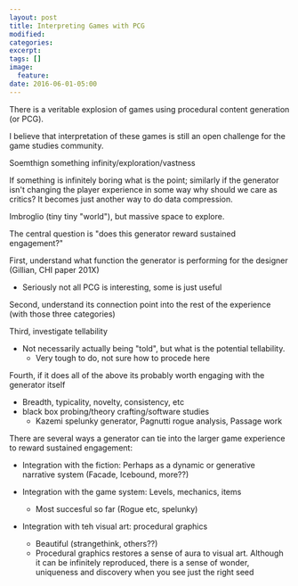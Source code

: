 ```yaml
---
layout: post
title: Interpreting Games with PCG
modified:
categories: 
excerpt:
tags: []
image:
  feature:
date: 2016-06-01-05:00
---
```


There is a veritable explosion of games using procedural content generation (or PCG).

I believe that interpretation of these games is still an open challenge for the game studies community.

Soemthign something infinity/exploration/vastness

If something is infinitely boring what is the point; similarly if the generator isn't changing the player experience in some way why should we care as critics?
It becomes just another way to do data compression.

Imbroglio (tiny tiny "world"), but massive space to explore.

The central question is "does this generator reward sustained engagement?"

First, understand what function the generator is performing for the designer (Gillian, CHI paper 201X)
 - Seriously not all PCG is interesting, some is just useful

Second, understand its connection point into the rest of the experience (with those three categories)

Third, investigate tellability
  - Not necessarily actually being "told",  but what is the potential tellability.
    - Very tough to do, not sure how to procede here

Fourth, if it does all of the above its probably worth engaging with the generator itself
  - Breadth, typicality, novelty, consistency, etc
  - black box probing/theory crafting/software studies
    - Kazemi spelunky generator, Pagnutti rogue analysis, Passage work




There are several ways a generator can tie into the larger game experience to reward sustained engagement:

- Integration with the fiction: Perhaps as a dynamic or generative narrative system (Facade, Icebound, more??)

- Integration with the game system: Levels, mechanics, items
  - Most succesful so far (Rogue etc, spelunky)

- Integration with teh visual art: procedural graphics
  - Beautiful (strangethink, others??)
  - Procedural graphics restores a sense of aura to visual art.
Although it can be infinitely reproduced, there is a sense of wonder, uniqueness and discovery when you see just the right seed

